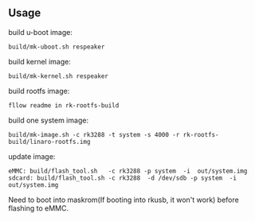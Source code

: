 ## Usage
build u-boot image:

	build/mk-uboot.sh respeaker

build kernel image:

	build/mk-kernel.sh respeaker
    
    
build rootfs image:

	fllow readme in rk-rootfs-build

build one system image:

	build/mk-image.sh -c rk3288 -t system -s 4000 -r rk-rootfs-build/linaro-rootfs.img

update image: 

	eMMC: build/flash_tool.sh   -c rk3288 -p system  -i  out/system.img
	sdcard: build/flash_tool.sh -c rk3288  -d /dev/sdb -p system  -i  out/system.img 

Need to boot into maskrom(If booting into rkusb, it won't work) before flashing to eMMC.
